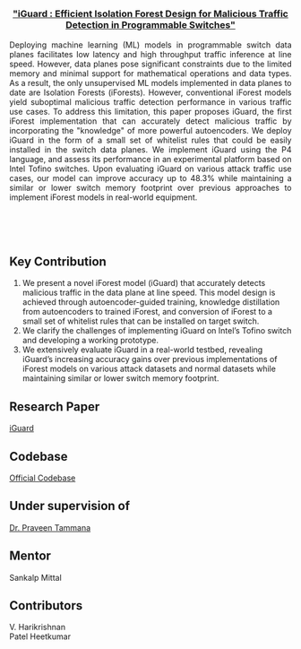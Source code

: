 <a id="readme-top"></a>
<br />
<div align="center">
  
# <h3 align="center">[**"iGuard : Efficient Isolation Forest Design for Malicious Traffic Detection in Programmable Switches"**](https://dl.acm.org/doi/10.1145/3680121.3697807)</h3>

</div>

 <p align="justify">
    Deploying machine learning (ML) models in programmable switch data planes facilitates low latency and high throughput traffic inference at line speed. However, data planes pose significant constraints due to the limited memory and minimal support for mathematical operations and data types. As a result, the only unsupervised ML models implemented in data planes to date are Isolation Forests (iForests). However, conventional iForest models yield suboptimal malicious traffic detection performance in various traffic use cases. To address this limitation, this paper proposes iGuard, the first iForest implementation that can accurately detect malicious traffic by incorporating the "knowledge" of more powerful autoencoders. We deploy iGuard in the form of a small set of whitelist rules that could be easily installed in the switch data planes. We implement iGuard using the P4 language, and assess its performance in an experimental platform based on Intel Tofino switches. Upon evaluating iGuard on various attack traffic use cases, our model can improve accuracy up to 48.3% while maintaining a similar or lower switch memory footprint over previous approaches to implement iForest models in real-world equipment.

  </p>
<br/>
<br/>
<br/>

## Key Contribution
1. We present a novel iForest model (iGuard) that accurately detects malicious traffic in the data plane at line speed. This model design is achieved through autoencoder-guided training, knowledge distillation from autoencoders to
trained iForest, and conversion of iForest to a small set of whitelist rules that can be installed on target switch.
2. We clarify the challenges of implementing iGuard on Intel’s Tofino switch and developing a working prototype.
3. We extensively evaluate iGuard in a real-world testbed, revealing iGuard’s increasing accuracy gains over previous implementations of iForest models on various attack datasets and normal datasets while maintaining similar or lower switch memory footprint.

## Research Paper
<a href="https://dl.acm.org/doi/10.1145/3680121.3697807">iGuard</a>

## Codebase
<a href="https://github.com/networked-systems-iith/iGuard">Official Codebase</a>

## Under supervision of 
<a href="https://praveenabt.github.io/">Dr. Praveen Tammana </a>

## Mentor
Sankalp Mittal

## Contributors
V. Harikrishnan <br/>
Patel Heetkumar
